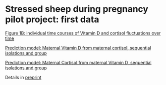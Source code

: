 # Stressed sheep during pregnancy pilot project: first data

[Figure 1B: individual time courses of Vitamin D and cortisol fluctuations over time](https://exploratory.io/viz/ivC1vEA9IX/log-scale-VitD-Cortisol-by-AnimalID-tJa5EpW3PU?embed=true)

[Prediction model: Maternal Vitamin D from maternal cortisol, sequential isolations and group](https://exploratory.io/viz/ivC1vEA9IX/VitD-lin-regression-by-group-Resid-vVs1cdO1bx?embed=true)

[Prediction model: Maternal Cortisol from maternal Vitamin D, sequential isolations and group](https://exploratory.io/viz/ivC1vEA9IX/Cortisol-linear-regression-by-group-Resid-upI0BJx8La?embed=true)

Details in [preprint](https://arxiv.org/abs/1904.06377)
